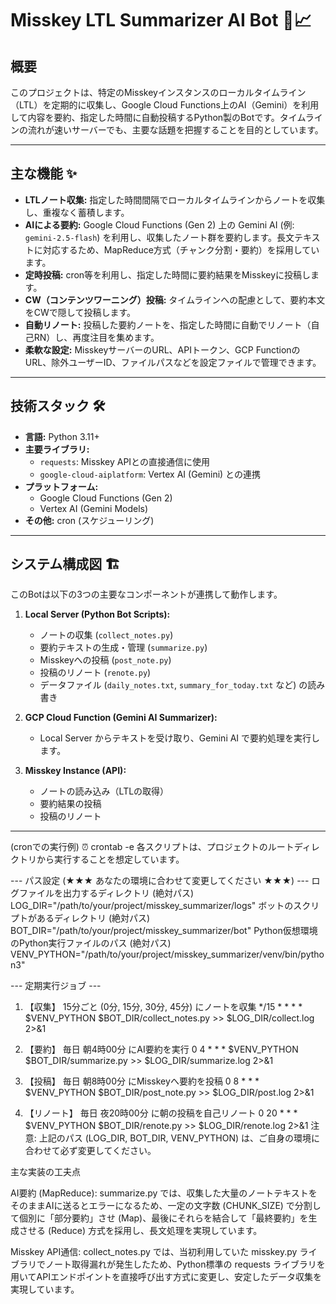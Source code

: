 # Misskey LTL Summarizer AI Bot 🤖📈

## 概要

このプロジェクトは、特定のMisskeyインスタンスのローカルタイムライン（LTL）を定期的に収集し、Google Cloud Functions上のAI（Gemini）を利用して内容を要約、指定した時間に自動投稿するPython製のBotです。タイムラインの流れが速いサーバーでも、主要な話題を把握することを目的としています。

---

## 主な機能 ✨

* **LTLノート収集:** 指定した時間間隔でローカルタイムラインからノートを収集し、重複なく蓄積します。
* **AIによる要約:** Google Cloud Functions (Gen 2) 上の Gemini AI (例: `gemini-2.5-flash`) を利用し、収集したノート群を要約します。長文テキストに対応するため、MapReduce方式（チャンク分割・要約）を採用しています。
* **定時投稿:** cron等を利用し、指定した時間に要約結果をMisskeyに投稿します。
* **CW（コンテンツワーニング）投稿:** タイムラインへの配慮として、要約本文をCWで隠して投稿します。
* **自動リノート:** 投稿した要約ノートを、指定した時間に自動でリノート（自己RN）し、再度注目を集めます。
* **柔軟な設定:** MisskeyサーバーのURL、APIトークン、GCP FunctionのURL、除外ユーザーID、ファイルパスなどを設定ファイルで管理できます。

---

## 技術スタック 🛠️

* **言語:** Python 3.11+
* **主要ライブラリ:**
    * `requests`: Misskey APIとの直接通信に使用
    * `google-cloud-aiplatform`: Vertex AI (Gemini) との連携
* **プラットフォーム:**
    * Google Cloud Functions (Gen 2)
    * Vertex AI (Gemini Models)
* **その他:** cron (スケジューリング)

---
## システム構成図 🏗️

このBotは以下の3つの主要なコンポーネントが連携して動作します。

1.  **Local Server (Python Bot Scripts):**
    * ノートの収集 (`collect_notes.py`)
    * 要約テキストの生成・管理 (`summarize.py`)
    * Misskeyへの投稿 (`post_note.py`)
    * 投稿のリノート (`renote.py`)
    * データファイル (`daily_notes.txt`, `summary_for_today.txt` など) の読み書き

2.  **GCP Cloud Function (Gemini AI Summarizer):**
    * Local Server からテキストを受け取り、Gemini AI で要約処理を実行します。

3.  **Misskey Instance (API):**
    * ノートの読み込み（LTLの取得）
    * 要約結果の投稿
    * 投稿のリノート

---

(cronでの実行例) ⏰
crontab -e 各スクリプトは、プロジェクトのルートディレクトリから実行することを想定しています。

 --- パス設定 (★★★ あなたの環境に合わせて変更してください ★★★) ---
 ログファイルを出力するディレクトリ (絶対パス)
LOG_DIR="/path/to/your/project/misskey_summarizer/logs"
 ボットのスクリプトがあるディレクトリ (絶対パス)
BOT_DIR="/path/to/your/project/misskey_summarizer/bot"
 Python仮想環境のPython実行ファイルのパス (絶対パス)
VENV_PYTHON="/path/to/your/project/misskey_summarizer/venv/bin/python3"

 --- 定期実行ジョブ ---
 1. 【収集】 15分ごと (0分, 15分, 30分, 45分) にノートを収集
*/15 * * * * $VENV_PYTHON $BOT_DIR/collect_notes.py >> $LOG_DIR/collect.log 2>&1

 2. 【要約】 毎日 朝4時00分 にAI要約を実行
0 4 * * * $VENV_PYTHON $BOT_DIR/summarize.py >> $LOG_DIR/summarize.log 2>&1

 3. 【投稿】 毎日 朝8時00分 にMisskeyへ要約を投稿
0 8 * * * $VENV_PYTHON $BOT_DIR/post_note.py >> $LOG_DIR/post.log 2>&1

 4. 【リノート】 毎日 夜20時00分 に朝の投稿を自己リノート
0 20 * * * $VENV_PYTHON $BOT_DIR/renote.py >> $LOG_DIR/renote.log 2>&1
注意: 上記のパス (LOG_DIR, BOT_DIR, VENV_PYTHON) は、ご自身の環境に合わせて必ず変更してください。


 主な実装の工夫点

AI要約 (MapReduce): summarize.py では、収集した大量のノートテキストをそのままAIに送るとエラーになるため、一定の文字数 (CHUNK_SIZE) で分割して個別に「部分要約」させ (Map)、最後にそれらを結合して「最終要約」を生成させる (Reduce) 方式を採用し、長文処理を実現しています。

Misskey API通信: collect_notes.py では、当初利用していた misskey.py ライブラリでノート取得漏れが発生したため、Python標準の requests ライブラリを用いてAPIエンドポイントを直接呼び出す方式に変更し、安定したデータ収集を実現しています。
